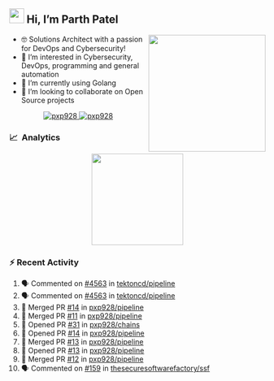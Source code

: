 ## <img src="https://github.com/TheDudeThatCode/TheDudeThatCode/blob/master/Assets/Hi.gif" width="29px"> Hi, I’m Parth Patel

<img align="right"  src="https://media.giphy.com/media/PRgs2sn03T1xpCSWKe/giphy.gif" width="230">

- :nerd_face: Solutions Architect with a passion for DevOps and Cybersecurity!
- 👀  I’m interested in Cybersecurity, DevOps, programming and general automation
- 🌱  I’m currently using Golang
- 💞️  I’m looking to collaborate on Open Source projects

<p align="center">
  <a href="https://linkedin.com/in/pxp928" target="blank">
    <img src="https://img.shields.io/badge/linkedin-%230077B5.svg?&style=for-the-badge&logo=linkedin&logoColor=white" alt="pxp928" />
  </a>
  <a href="https://twitter.com/pxp928" target="blank">
    <img src="https://img.shields.io/badge/Twitter-1DA1F2?style=for-the-badge&logo=twitter&logoColor=white" alt="pxp928" />
  </a>
</p>

### 📈 &nbsp;Analytics

<p align="center">
  <a href="https://github.com/pxp928">
    <img height="180em" src="https://github-readme-stats-eight-theta.vercel.app/api?username=pxp928&show_icons=true&theme=radical&include_all_commits=true&count_private=true&line_height=26"/>
  </a>
</p>

### :zap: Recent Activity

<!--START_SECTION:activity-->
1. 🗣 Commented on [#4563](https://github.com/tektoncd/pipeline/issues/4563) in [tektoncd/pipeline](https://github.com/tektoncd/pipeline)
2. 🗣 Commented on [#4563](https://github.com/tektoncd/pipeline/issues/4563) in [tektoncd/pipeline](https://github.com/tektoncd/pipeline)
3. 🎉 Merged PR [#14](https://github.com/pxp928/pipeline/pull/14) in [pxp928/pipeline](https://github.com/pxp928/pipeline)
4. 🎉 Merged PR [#11](https://github.com/pxp928/pipeline/pull/11) in [pxp928/pipeline](https://github.com/pxp928/pipeline)
5. 💪 Opened PR [#31](https://github.com/pxp928/chains/pull/31) in [pxp928/chains](https://github.com/pxp928/chains)
6. 💪 Opened PR [#14](https://github.com/pxp928/pipeline/pull/14) in [pxp928/pipeline](https://github.com/pxp928/pipeline)
7. 🎉 Merged PR [#13](https://github.com/pxp928/pipeline/pull/13) in [pxp928/pipeline](https://github.com/pxp928/pipeline)
8. 💪 Opened PR [#13](https://github.com/pxp928/pipeline/pull/13) in [pxp928/pipeline](https://github.com/pxp928/pipeline)
9. 🎉 Merged PR [#12](https://github.com/pxp928/pipeline/pull/12) in [pxp928/pipeline](https://github.com/pxp928/pipeline)
10. 🗣 Commented on [#159](https://github.com/thesecuresoftwarefactory/ssf/issues/159) in [thesecuresoftwarefactory/ssf](https://github.com/thesecuresoftwarefactory/ssf)
<!--END_SECTION:activity-->

<!---
pxp928/pxp928 is a ✨ special ✨ repository because its `README.md` (this file) appears on your GitHub profile.
You can click the Preview link to take a look at your changes.
--->
